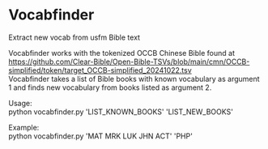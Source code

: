 # Vocabfinder
Extract new vocab from usfm Bible text  
  
Vocabfinder works with the tokenized OCCB Chinese Bible found at https://github.com/Clear-Bible/Open-Bible-TSVs/blob/main/cmn/OCCB-simplified/token/target_OCCB-simplified_20241022.tsv  
Vocabfinder takes a list of Bible books with known vocabulary as argument 1 and finds new vocabulary from books listed as argument 2. 
  
Usage:  
python vocabfinder.py 'LIST_KNOWN_BOOKS' 'LIST_NEW_BOOKS'  

Example:  
python vocabfinder.py 'MAT MRK LUK JHN ACT' 'PHP' 
